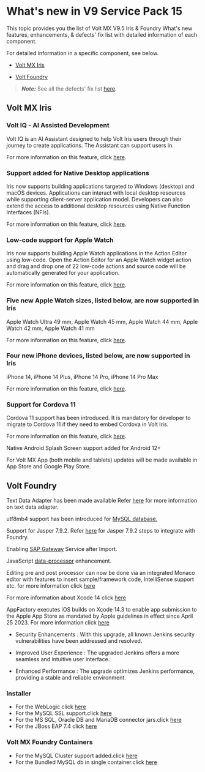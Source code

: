 
# What's new in V9 Service Pack 15 

This topic provides you the list of Volt MX V9.5 Iris & Foundry What's new features, enhancements, & defects' fix list with detailed information of each component.

For detailed information in a specific component, see below.

* [Volt MX Iris](#volt-mx-iris)

* [Volt Foundry](#volt-foundry)

>**_Note:_** See all the defects' fix list [here](https://support.hcltechsw.com/csm?id=kb_article&sysparm_article=KB0101356).

## Volt MX Iris

### Volt IQ - AI Assisted Development

Volt IQ is an AI Assistant designed to help Volt Iris users through their journey to create applications. The Assistant can support users in.

For more information on this feature, click [here](https://opensource.hcltechsw.com/volt-mx-docs/95/docs/documentation/Iris/iris_user_guide/Content/AI_Assisted_Development.html).


###  Support added for Native Desktop applications

Iris now supports building applications targeted to Windows (desktop) and macOS devices. Applications can interact with local desktop resources while supporting client-server application model. Developers can also extend the access to additional desktop resources using Native Function Interfaces (NFIs).

For more information on this feature, click [here](https://opensource.hcltechsw.com/volt-mx-docs/95/docs/documentation/Iris/voltmx_desktop_native_applications/Content/Desktop_Native_Applications.html#desktop-native-applications).

### Low-code support for Apple Watch

Iris now supports building Apple Watch applications in the Action Editor using low-code. Open the Action Editor for an Apple Watch widget action and drag and drop one of 22 low-code actions and source code will be automatically generated for your application.

For more information on this feature, click [here]().

### Five new Apple Watch sizes, listed below, are now supported in Iris

Apple Watch Ultra 49 mm, Apple Watch 45 mm, Apple Watch 44 mm, Apple Watch 42 mm, Apple Watch 41 mm

For more information on this feature, click [here]().

### Four new iPhone devices, listed below, are now supported in Iris

iPhone 14, iPhone 14 Plus, iPhone 14 Pro, iPhone 14 Pro Max

For more information on this feature, click [here]().

### Support for Cordova 11

Cordova 11 support has been introduced. It is mandatory for developer to migrate to Cordova 11 if they need to embed Cordova in Volt Iris.

For more information on this feature, click [here]().

Native Android Splash Screen support added for Android 12+

For Volt MX App (both mobile and tablets) updates will be made available in App Store and Google Play Store.

## Volt Foundry

Text Data Adapter has been made available Refer [here](https://opensource.hcltechsw.com/volt-mx-docs/95/docs/documentation/Foundry/voltmx_foundry_user_guide/Content/Text_Adapter.html) for more information on text data adapter.

utf8mb4 support has been introduced for [MySQL database.](https://opensource.hcltechsw.com/volt-mx-docs/95/docs/documentation/Foundry/voltmx_foundry_windows_install_guide/Content/Upgrading_VoltMX_Foundry_9.2.html)

Support for Jasper 7.9.2. Refer [here](https://opensource.hcltechsw.com/volt-mx-docs/95/docs/documentation/Foundry/voltmx_analytics_reporting/Content/How_to_Upgrade_JasperServer.html) for Jasper 7.9.2 steps to integrate with Foundry.

Enabling [SAP Gateway](https://opensource.hcltechsw.com/volt-mx-docs/95/docs/documentation/Foundry/voltmx_foundry_user_guide/Content/Identity7_VoltMX_SAP.html) Service after Import.

JavaScript [data-processor](https://opensource.hcltechsw.com/volt-mx-docs/95/docs/documentation/Iris/iris_user_guide/Content/Preprocessor_Postprocessor.html) enhancement.

Editing pre and post processor can now be done via an integrated Monaco editor with features to insert sample/framework code, IntelliSense support etc. for more information click [here](https://opensource.hcltechsw.com/volt-mx-docs/95/docs/documentation/Foundry/voltmx_foundry_user_guide/Content/Java_Preprocessor_Postprocessor_.html)

For more information about Xcode 14 click [here](https://opensource.hcltechsw.com/volt-mx-docs/95/docs/documentation/Iris/iris_wearables_dev_guide/content/wearable_configuring_xcode.html)

AppFactory executes iOS builds on Xcode 14.3 to enable app submission to the Apple App Store as mandated by Apple guidelines in effect since April 25 2023. For more information click [here](https://developer.apple.com/news/?id=jd9wcyov)

* Security Enhancements : With this upgrade, all known Jenkins security vulnerabilities have been addressed and resolved.

* Improved User Experience : The upgraded Jenkins offers a more seamless and intuitive user interface.

* Enhanced Performance : The upgrade optimizes Jenkins performance, providing a stable and reliable environment.

### Installer

* For the WebLogic click [here](https://opensource.hcltechsw.com/volt-mx-docs/95/docs/documentation/Foundry/voltmx_foundry_windows_install_guide/Content/Installing_Foundry_on_WebLogic.html)
* For the  MySQL SSL support.click [here](https://opensource.hcltechsw.com/volt-mx-docs/95/docs/documentation/Foundry/voltmx_foundry_windows_install_guide/Content/Installing_Foundry_on_WebLogic.html)
* For the MS SQL, Oracle DB and MariaDB connector jars.click [here](https://opensource.hcltechsw.com/volt-mx-docs/95/docs/documentation/Foundry/voltmxfoundry_supported_devices_os_browsers/Content/FoundryV9SP2.html#mysql)
* For the JBoss EAP 7.4 click [here](https://opensource.hcltechsw.com/volt-mx-docs/95/docs/documentation/Foundry/voltmxfoundry_supported_devices_os_browsers/Content/FoundryV9SP2.html#mysql)

### Volt MX Foundry Containers

* For the  MySQL Cluster support added.click [here](https://opensource.hcltechsw.com/volt-mx-docs/95/docs/documentation/Foundry/voltmx_foundry_windows_install_guide/Content/Installing_Foundry_on_WebLogic.html)
* For the Bundled MySQL db in single container.click [here](https://opensource.hcltechsw.com/volt-mx-docs/95/docs/documentation/Foundry/voltmx_foundry_windows_install_guide/Content/Installing_Foundry_on_WebLogic.html)